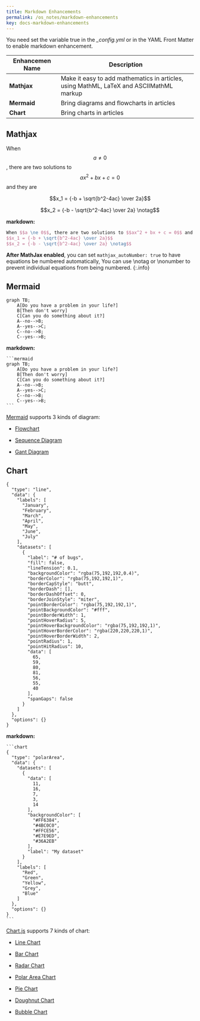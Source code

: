 ```yaml
---
title: Markdown Enhancements
permalink: /os_notes/markdown-enhancements
key: docs-markdown-enhancements
---
```


You need set the variable true in the *_config.yml* or in the YAML Front Matter to enable markdown enhancement.

| Enhancemen Name | Description |
| --------------- | ----------- |
| **Mathjax** | Make it easy to add mathematics in articles, using MathML, LaTeX and ASCIIMathML markup | [EXAMPLES](https://tianqi.name/jekyll-TeXt-theme/post/2017/07/07/mathjax.html) |
| **Mermaid** | Bring diagrams and flowcharts in articles | [EXAMPLES](https://tianqi.name/jekyll-TeXt-theme/post/2017/06/06/mermaid.html) |
| **Chart**   | Bring charts in articles | [EXAMPLES](https://tianqi.name/jekyll-TeXt-theme/post/2017/05/05/chart.html) |

## Mathjax

When $$a \ne 0$$, there are two solutions to $$ax^2 + bx + c = 0$$ and they are

$$x_1 = {-b + \sqrt{b^2-4ac} \over 2a}$$

$$x_2 = {-b - \sqrt{b^2-4ac} \over 2a} \notag$$

**markdown:**

```tex
When $$a \ne 0$$, there are two solutions to $$ax^2 + bx + c = 0$$ and they are
$$x_1 = {-b + \sqrt{b^2-4ac} \over 2a}$$
$$x_2 = {-b - \sqrt{b^2-4ac} \over 2a} \notag$$
```

**After MathJax enabled**, you can set `mathjax_autoNumber: true` to have equations be numbered automatically, You can use \notag or \nonumber to prevent individual equations from being numbered.
{:.info}

## Mermaid

```mermaid
graph TB;
    A[Do you have a problem in your life?]
    B[Then don't worry]
    C[Can you do something about it?]
    A--no-->B;
    A--yes-->C;
    C--no-->B;
    C--yes-->B;
```

**markdown:**

    ```mermaid
    graph TB;
        A[Do you have a problem in your life?]
        B[Then don't worry]
        C[Can you do something about it?]
        A--no-->B;
        A--yes-->C;
        C--no-->B;
        C--yes-->B;
    ```

[Mermaid](https://mermaidjs.github.io/) supports 3 kinds of diagram:

- [Flowchart](https://mermaidjs.github.io/flowchart.html)

- [Sequence Diagram](https://mermaidjs.github.io/sequenceDiagram.html)

- [Gant Diagram](https://mermaidjs.github.io/gantt.html)

## Chart

```chart
{
  "type": "line",
  "data": {
    "labels": [
      "January",
      "February",
      "March",
      "April",
      "May",
      "June",
      "July"
    ],
    "datasets": [
      {
        "label": "# of bugs",
        "fill": false,
        "lineTension": 0.1,
        "backgroundColor": "rgba(75,192,192,0.4)",
        "borderColor": "rgba(75,192,192,1)",
        "borderCapStyle": "butt",
        "borderDash": [],
        "borderDashOffset": 0,
        "borderJoinStyle": "miter",
        "pointBorderColor": "rgba(75,192,192,1)",
        "pointBackgroundColor": "#fff",
        "pointBorderWidth": 1,
        "pointHoverRadius": 5,
        "pointHoverBackgroundColor": "rgba(75,192,192,1)",
        "pointHoverBorderColor": "rgba(220,220,220,1)",
        "pointHoverBorderWidth": 2,
        "pointRadius": 1,
        "pointHitRadius": 10,
        "data": [
          65,
          59,
          80,
          81,
          56,
          55,
          40
        ],
        "spanGaps": false
      }
    ]
  },
  "options": {}
}
```

**markdown:**

    ```chart
    {
      "type": "polarArea",
      "data": {
        "datasets": [
          {
            "data": [
              11,
              16,
              7,
              3,
              14
            ],
            "backgroundColor": [
              "#FF6384",
              "#4BC0C0",
              "#FFCE56",
              "#E7E9ED",
              "#36A2EB"
            ],
            "label": "My dataset"
          }
        ],
        "labels": [
          "Red",
          "Green",
          "Yellow",
          "Grey",
          "Blue"
        ]
      },
      "options": {}
    }
    ```

[Chart.js](http://www.chartjs.org/docs/latest/) supports 7 kinds of chart:

- [Line Chart](http://www.chartjs.org/docs/latest/charts/line.html)

- [Bar Chart](http://www.chartjs.org/docs/latest/charts/bar.html)

- [Radar Chart](http://www.chartjs.org/docs/latest/charts/radar.html)

- [Polar Area Chart](http://www.chartjs.org/latest/charts/polar.html)

- [Pie Chart](http://www.chartjs.org/docs/latest/charts/doughnut.html)

- [Doughnut Chart](http://www.chartjs.org/docs/latest/charts/doughnut.html)

- [Bubble Chart](http://www.chartjs.org/docs/latest/charts/bubble.html)
